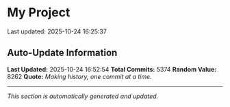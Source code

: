 # My Project


Last updated: 2025-10-24 16:25:37





































































































































































































































































































































































































































































































































































































































































































































































































































































































































































































































































































































































































































































































































































































































































































































































































































































































































































































































































































































































































































































































































































































































































































































































































































































































































































































































































































































































































































































































































































































































































































































































































































































































































































































































































































































































































































































































































































































































































































































































































































































































































































































































































































































































































































































































































































































































































































































































































































































































































































































































































































































































































































































































































































































































































































































































































































































































































































































































































































































































































## Auto-Update Information

**Last Updated:** 2025-10-24 16:52:54
**Total Commits:** 5374
**Random Value:** 8262
**Quote:** _Making history, one commit at a time._

---
_This section is automatically generated and updated._